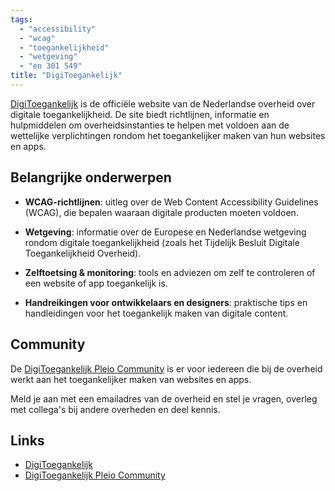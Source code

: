 ```yaml
---
tags:
  - "accessibility"
  - "wcag"
  - "toegankelijkheid"
  - "wetgeving"
  - "en 301 549"
title: "DigiToegankelijk"
---
```


[DigiToegankelijk](https://www.digitoegankelijk.nl/) is de officiële website van de Nederlandse overheid over digitale toegankelijkheid. De site biedt richtlijnen, informatie en hulpmiddelen om overheidsinstanties te helpen met voldoen aan de wettelijke verplichtingen rondom het toegankelijker maken van hun websites en apps.  

## Belangrijke onderwerpen  

- **WCAG-richtlijnen**: uitleg over de Web Content Accessibility Guidelines (WCAG), die bepalen waaraan digitale producten moeten voldoen.  

- **Wetgeving**: informatie over de Europese en Nederlandse wetgeving rondom digitale toegankelijkheid (zoals het Tijdelijk Besluit Digitale Toegankelijkheid Overheid).  

- **Zelftoetsing & monitoring**: tools en adviezen om zelf te controleren of een website of app toegankelijk is.  

- **Handreikingen voor ontwikkelaars en designers**: praktische tips en handleidingen voor het toegankelijk maken van digitale content.

## Community

De [DigiToegankelijk Pleio Community](https://digitoegankelijk.pleio.nl) is er voor iedereen die bij de overheid werkt aan het toegankelijker maken van websites en apps.

Meld je aan met een emailadres van de overheid en stel je vragen, overleg met collega's bij andere overheden en deel kennis.

## Links

- [DigiToegankelijk](https://www.digitoegankelijk.nl/)
- [DigiToegankelijk Pleio Community](https://digitoegankelijk.pleio.nl)
